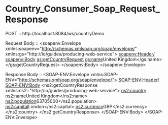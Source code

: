 # Country_Consumer_Soap_Request_Response

POST :: http://localhost:8084/ws/countryDemo

Request Body ::
<soapenv:Envelope xmlns:soapenv="http://schemas.xmlsoap.org/soap/envelope/" 
		xmlns:gs="http://io/guides/producing-web-service">
   <soapenv:Header/>
   <soapenv:Body>
      <gs:getCountryRequest>
         <gs:name>United Kingdom</gs:name>
      </gs:getCountryRequest>
   </soapenv:Body>
</soapenv:Envelope>


Response Body ::
<SOAP-ENV:Envelope xmlns:SOAP-ENV="http://schemas.xmlsoap.org/soap/envelope/">
    <SOAP-ENV:Header/>
    <SOAP-ENV:Body>
        <ns2:getCountryResponse xmlns:ns2="http://io/guides/producing-web-service">
            <ns2:country>
                <ns2:name>United Kingdom</ns2:name>
                <ns2:population>63705000</ns2:population>
                <ns2:capital>London</ns2:capital>
                <ns2:currency>GBP</ns2:currency>
            </ns2:country>
        </ns2:getCountryResponse>
    </SOAP-ENV:Body>
</SOAP-ENV:Envelope>

